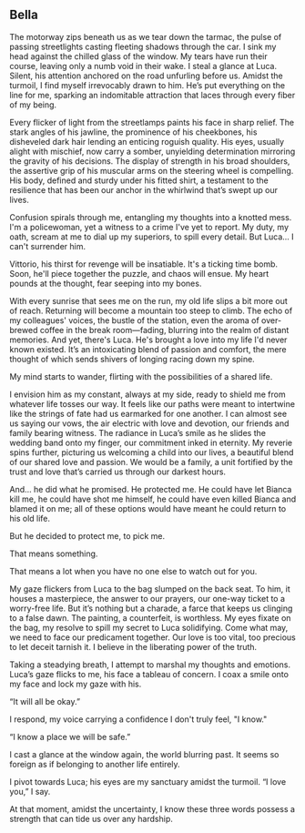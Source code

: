 ## Bella
 
The motorway zips beneath us as we tear down the tarmac, the pulse of passing streetlights casting fleeting shadows through the car. I sink my head against the chilled glass of the window. My tears have run their course, leaving only a numb void in their wake. I steal a glance at Luca. Silent, his attention anchored on the road unfurling before us. Amidst the turmoil, I find myself irrevocably drawn to him. He’s put everything on the line for me, sparking an indomitable attraction that laces through every fiber of my being.
 
Every flicker of light from the streetlamps paints his face in sharp relief. The stark angles of his jawline, the prominence of his cheekbones, his disheveled dark hair lending an enticing roguish quality. His eyes, usually alight with mischief, now carry a somber, unyielding determination mirroring the gravity of his decisions. The display of strength in his broad shoulders, the assertive grip of his muscular arms on the steering wheel is compelling. His body, defined and sturdy under his fitted shirt, a testament to the resilience that has been our anchor in the whirlwind that’s swept up our lives.
 
Confusion spirals through me, entangling my thoughts into a knotted mess. I'm a policewoman, yet a witness to a crime I've yet to report. My duty, my oath, scream at me to dial up my superiors, to spill every detail. But Luca... I can't surrender him.
 
Vittorio, his thirst for revenge will be insatiable. It's a ticking time bomb. Soon, he'll piece together the puzzle, and chaos will ensue. My heart pounds at the thought, fear seeping into my bones.
 
With every sunrise that sees me on the run, my old life slips a bit more out of reach. Returning will become a mountain too steep to climb. The echo of my colleagues' voices, the bustle of the station, even the aroma of over-brewed coffee in the break room—fading, blurring into the realm of distant memories. And yet, there's Luca. He's brought a love into my life I'd never known existed. It’s an intoxicating blend of passion and comfort, the mere thought of which sends shivers of longing racing down my spine.
 
My mind starts to wander, flirting with the possibilities of a shared life.
 
I envision him as my constant, always at my side, ready to shield me from whatever life tosses our way. It feels like our paths were meant to intertwine like the strings of fate had us earmarked for one another. I can almost see us saying our vows, the air electric with love and devotion, our friends and family bearing witness. The radiance in Luca’s smile as he slides the wedding band onto my finger, our commitment inked in eternity. My reverie spins further, picturing us welcoming a child into our lives, a beautiful blend of our shared love and passion. We would be a family, a unit fortified by the trust and love that’s carried us through our darkest hours.
 
And… he did what he promised. He protected me. He could have let Bianca kill me, he could have shot me himself, he could have even killed Bianca and blamed it on me; all of these options would have meant he could return to his old life.
 
But he decided to protect me, to pick me.
 
That means something.
 
That means a lot when you have no one else to watch out for you.
 
My gaze flickers from Luca to the bag slumped on the back seat. To him, it houses a masterpiece, the answer to our prayers, our one-way ticket to a worry-free life. But it’s nothing but a charade, a farce that keeps us clinging to a false dawn. The painting, a counterfeit, is worthless. My eyes fixate on the bag, my resolve to spill my secret to Luca solidifying. Come what may, we need to face our predicament together. Our love is too vital, too precious to let deceit tarnish it. I believe in the liberating power of the truth.
 
Taking a steadying breath, I attempt to marshal my thoughts and emotions. Luca’s gaze flicks to me, his face a tableau of concern. I coax a smile onto my face and lock my gaze with his.
 
“It will all be okay.”
 
I respond, my voice carrying a confidence I don't truly feel, "I know."
 
“I know a place we will be safe.”
 
I cast a glance at the window again, the world blurring past. It seems so foreign as if belonging to another life entirely.
 
I pivot towards Luca; his eyes are my sanctuary amidst the turmoil. “I love you,” I say.
 
At that moment, amidst the uncertainty, I know these three words possess a strength that can tide us over any hardship.
